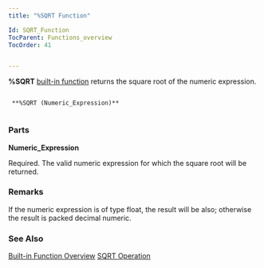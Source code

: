 ```yaml
---
title: "%SQRT Function"

Id: SQRT_Function
TocParent: Functions_overview
TocOrder: 41


---
```


**%SQRT** [built-in function](Functions_overview.html) returns the square root of the numeric expression. 

```

 **%SQRT (Numeric_Expression)** 
        
```

### Parts

**Numeric_Expression** 

Required. The valid numeric expression for which the square root will be returned.


### Remarks
If the numeric expression is of type float, the result will be also; otherwise the result is packed decimal numeric. 

### See Also
[Built-in Function Overview](Functions_overview.html)
[SQRT Operation](SQRT.html) 

